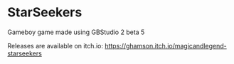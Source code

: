 # StarSeekers
 Gameboy game made using GBStudio 2 beta 5

Releases are available on itch.io: https://ghamson.itch.io/magicandlegend-starseekers

